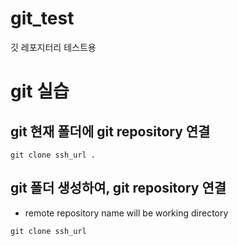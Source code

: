 # git_test
깃 레포지터리 테스트용

# git 실습
## git 현재 폴더에 git repository 연결
```
git clone ssh_url .
```
## git 폴더 생성하여, git repository 연결
- remote repository name will be working directory 
```
git clone ssh_url
```
